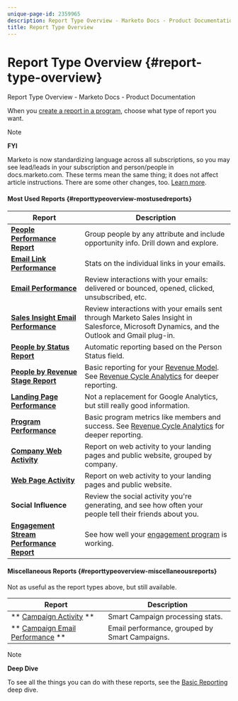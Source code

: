```yaml
---
unique-page-id: 2359965
description: Report Type Overview - Marketo Docs - Product Documentation
title: Report Type Overview
---
```


# Report Type Overview {#report-type-overview}

Report Type Overview - Marketo Docs - Product Documentation

When you [create a report in a program](../../../../../welcome-to-marketo-docs/product-docs/reporting/basic-reporting/creating-reports/create-a-report-in-a-program.md), choose what type of report you want.

>[!NOTE]
>
>**FYI**
>
>Marketo is now standardizing language across all subscriptions, so you may see lead/leads in your subscription and person/people in docs.marketo.com. These terms mean the same thing; it does not affect article instructions. There are some other changes, too. [Learn more](http://docs.marketo.com/display/DOCS/Updates+to+Marketo+Terminology).

#### Most Used Reports {#reporttypeoverview-mostusedreports}

<table> 
 <thead> 
  <tr> 
   <th>Report</th> 
   <th>Description</th> 
  </tr> 
 </thead> 
 <tbody> 
  <tr> 
   <td><strong>  <a href="people-performance-report.md">People Performance Report</a>  </strong></td> 
   <td>Group people by any attribute and include opportunity info. Drill down and explore.</td> 
  </tr> 
  <tr> 
   <td><strong>  <a href="../../../../../welcome-to-marketo-docs/product-docs/email-marketing/email-programs/email-program-data/email-link-performance-report.md">Email Link Performance</a>  </strong></td> 
   <td>Stats on the individual links in your emails.</td> 
  </tr> 
  <tr> 
   <td><strong>  <a href="../../../../../welcome-to-marketo-docs/product-docs/email-marketing/email-programs/email-program-data/email-performance-report.md">Email Performance</a>  </strong></td> 
   <td>Review interactions with your emails: delivered or bounced, opened, clicked, unsubscribed, etc.</td> 
  </tr> 
  <tr> 
   <td><strong>  <a href="../../../../../welcome-to-marketo-docs/product-docs/marketo-sales-insight/msi-for-salesforce/features/performance-reports/sales-insight-email-performance-report.md">Sales Insight Email Performance</a>  </strong></td> 
   <td>Review interactions with your emails sent through Marketo Sales Insight in Salesforce, Microsoft Dynamics, and the Outlook and Gmail plug-in.</td> 
  </tr> 
  <tr> 
   <td><strong>  <a href="people-by-status-report.md">People by Status Report</a>  </strong></td> 
   <td>Automatic reporting based on the Person Status field.</td> 
  </tr> 
  <tr> 
   <td><strong>  <a href="../../../../../welcome-to-marketo-docs/product-docs/reporting/revenue-cycle-analytics/revenue-tools/people-by-revenue-stage-report.md">People by Revenue Stage Report</a>  </strong></td> 
   <td>Basic reporting for your <a href="../../../../../welcome-to-marketo-docs/product-docs/reporting/revenue-cycle-analytics.md">Revenue Model</a>. See <a href="../../../../../welcome-to-marketo-docs/product-docs/reporting/revenue-cycle-analytics.md">Revenue Cycle Analytics</a> for deeper reporting.</td> 
  </tr> 
  <tr> 
   <td><strong>  <a href="../../../../../welcome-to-marketo-docs/product-docs/demand-generation/landing-pages/understanding-landing-pages/landing-page-performance-report.md">Landing Page Performance</a>  </strong></td> 
   <td>Not a replacement for Google Analytics, but still really good information.</td> 
  </tr> 
  <tr> 
   <td><strong>  <a href="../../../../../welcome-to-marketo-docs/product-docs/core-marketo-concepts/programs/program-performance-report/create-a-program-performance-report.md">Program Performance</a>  </strong></td> 
   <td>Basic program metrics like members and success. See <a href="../../../../../welcome-to-marketo-docs/product-docs/reporting/revenue-cycle-analytics.md">Revenue Cycle Analytics</a> for deeper reporting.</td> 
  </tr> 
  <tr> 
   <td><strong>  <a href="company-web-activity-report.md">Company Web Activity</a>  </strong></td> 
   <td>Report on web activity to your landing pages and public website, grouped by company.</td> 
  </tr> 
  <tr> 
   <td><strong>  <a href="web-page-activity-report.md">Web Page Activity</a>  </strong></td> 
   <td>Report on web activity to your landing pages and public website.</td> 
  </tr> 
  <tr> 
   <td><strong>Social Influence</strong></td> 
   <td>Review the social activity you're generating, and see how often your people tell their friends about you.</td> 
  </tr> 
  <tr> 
   <td><strong> <a href="../../../../../welcome-to-marketo-docs/product-docs/email-marketing/drip-nurturing/reports-and-notifications/engagement-stream-performance-report.md">Engagement Stream Performance Report</a> </strong></td> 
   <td><p>See how well your <a href="../../../../../welcome-to-marketo-docs/product-docs/email-marketing/drip-nurturing.md">engagement program</a> is working.</p></td> 
  </tr> 
 </tbody> 
</table>

#### Miscellaneous Reports {#reporttypeoverview-miscellaneousreports}

Not as useful as the report types above, but still available.

| Report |Description |
|---|---|
| ** [Campaign Activity](campaign-activity-report.md)  ** |Smart Campaign processing stats. |
| ** [Campaign Email Performance](campaign-email-performance-report.md)  ** |Email performance, grouped by Smart Campaigns. |

>[!NOTE]
>
>**Deep Dive**
>
>To see all the things you can do with these reports, see the [Basic Reporting](../../../../../welcome-to-marketo-docs/product-docs/reporting/basic-reporting.md) deep dive.

